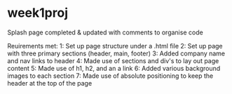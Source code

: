# week1proj
Splash page completed & updated with comments to organise code

Reuirements met:
1: Set up page structure under a .html file
2: Set up page with three primary sections (header, main, footer)
3: Added company name and nav links to header
4: Made use of sections and div's to lay out page content
5: Made use of h1, h2, and an a link
6: Added various background images to each section
7: Made use of absolute positioning to keep the header at the top of the page
